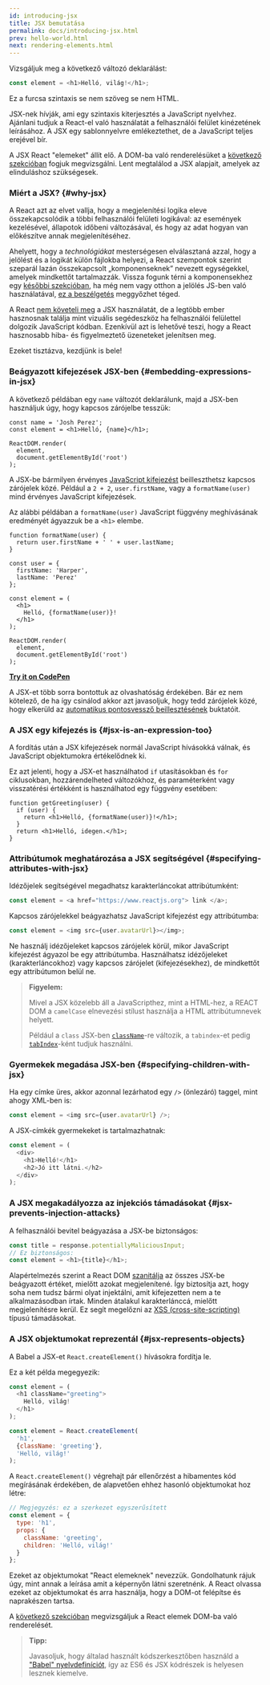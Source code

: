 ```yaml
---
id: introducing-jsx
title: JSX bemutatása
permalink: docs/introducing-jsx.html
prev: hello-world.html
next: rendering-elements.html
---
```


Vizsgáljuk meg a következő változó deklarálást:

```js
const element = <h1>Helló, világ!</h1>;
```

Ez a furcsa szintaxis se nem szöveg se nem HTML.

JSX-nek hívják, ami egy szintaxis kiterjesztés a JavaScript nyelvhez. Ajánlani tudjuk a React-el való használatát a felhasználói felület kinézetének leírásához. A JSX egy sablonnyelvre emlékeztethet, de a JavaScript teljes erejével bír.

A JSX React "elemeket" állít elő. A DOM-ba való renderelésüket a [következő szekcióban](/docs/rendering-elements.html) fogjuk megvizsgálni. Lent megtalálod a JSX alapjait, amelyek az elinduláshoz szükségesek.

### Miért a JSX? {#why-jsx}

A React azt az elvet vallja, hogy a megjelenítési logika eleve összekapcsolódik a többi felhasználói felületi logikával: az események kezelésével, állapotok időbeni változásával, és hogy az adat hogyan van előkészítve annak megjelenítéséhez.

Ahelyett, hogy a *technológiákat* mesterségesen elválasztaná azzal, hogy a jelölést és a logikát külön fájlokba helyezi, a React szempontok szerint szeparál lazán összekapcsolt „komponenseknek” nevezett egységekkel, amelyek mindkettőt tartalmazzák. Vissza fogunk térni a komponensekhez egy [későbbi szekcióban](/docs/components-and-props.html), ha még nem vagy otthon a jelölés JS-ben való használatával, [ez a beszélgetés](https://www.youtube.com/watch?v=x7cQ3mrcKaY) meggyőzhet téged.

A React [nem követeli meg](/docs/react-without-jsx.html) a JSX használatát, de a legtöbb ember hasznosnak találja mint vizuális segédeszköz ha felhasználói felülettel dolgozik JavaScript kódban. Ezenkívül azt is lehetővé teszi, hogy a React hasznosabb hiba- és figyelmeztető üzeneteket jelenítsen meg.

Ezeket tisztázva, kezdjünk is bele!

### Beágyazott kifejezések JSX-ben {#embedding-expressions-in-jsx}

A következő példában egy `name` változót deklarálunk, majd a JSX-ben használjuk úgy, hogy kapcsos zárójelbe tesszük:

```js{1,2}
const name = 'Josh Perez';
const element = <h1>Helló, {name}</h1>;

ReactDOM.render(
  element,
  document.getElementById('root')
);
```

A JSX-be bármilyen érvényes [JavaScript kifejezést](https://developer.mozilla.org/en-US/docs/Web/JavaScript/Guide/Expressions_and_Operators#Expressions) beilleszthetsz kapcsos zárójelek közé. Például a `2 + 2`, `user.firstName`, vagy a `formatName(user)` mind érvényes JavaScript kifejezések.

Az alábbi példában a `formatName(user)` JavaScript függvény meghívásának eredményét ágyazzuk be a `<h1>` elembe.

```js{12}
function formatName(user) {
  return user.firstName + ' ' + user.lastName;
}

const user = {
  firstName: 'Harper',
  lastName: 'Perez'
};

const element = (
  <h1>
    Helló, {formatName(user)}!
  </h1>
);

ReactDOM.render(
  element,
  document.getElementById('root')
);
```

**[Try it on CodePen](https://codepen.io/gaearon/pen/PGEjdG?editors=1010)**

A JSX-et több sorra bontottuk az olvashatóság érdekében. Bár ez nem kötelező, de ha így csinálod akkor azt javasoljuk, hogy tedd zárójelek közé, hogy elkerüld az [automatikus pontosvessző beillesztésének](https://stackoverflow.com/q/2846283) buktatóit.

### A JSX egy kifejezés is {#jsx-is-an-expression-too}

A fordítás után a JSX kifejezések normál JavaScript hívásokká válnak, és JavaScript objektumokra értékelődnek ki.

Ez azt jelenti, hogy a JSX-et használhatod `if` utasításokban és `for` ciklusokban, hozzárendelheted változókhoz, és paraméterként vagy visszatérési értékként is használhatod egy függvény esetében:

```js{3,5}
function getGreeting(user) {
  if (user) {
    return <h1>Helló, {formatName(user)}!</h1>;
  }
  return <h1>Helló, idegen.</h1>;
}
```

### Attribútumok meghatározása a JSX segítségével {#specifying-attributes-with-jsx}

Idézőjelek segítségével megadhatsz karakterláncokat attribútumként:

```js
const element = <a href="https://www.reactjs.org"> link </a>;
```

Kapcsos zárójelekkel beágyazhatsz JavaScript kifejezést egy attribútumba:

```js
const element = <img src={user.avatarUrl}></img>;
```

Ne használj idézőjeleket kapcsos zárójelek körül, mikor JavaScript kifejezést ágyazol be egy attribútumba. Használhatsz idézőjeleket (karakterláncokhoz) vagy kapcsos zárójelet (kifejezésekhez), de mindkettőt egy attribútumon belül ne.

>**Figyelem:**
>
>Mivel a JSX közelebb áll a JavaScripthez, mint a HTML-hez, a REACT DOM a `camelCase` elnevezési stílust használja a HTML attribútumnevek helyett.
>
>Például a `class` JSX-ben [`className`](https://developer.mozilla.org/en-US/docs/Web/API/Element/className)-re változik, a `tabindex`-et pedig [`tabIndex`](https://developer.mozilla.org/en-US/docs/Web/API/HTMLElement/tabIndex)-ként tudjuk használni.

### Gyermekek megadása JSX-ben {#specifying-children-with-jsx}

Ha egy címke üres, akkor azonnal lezárhatod egy `/>` (önlezáró) taggel, mint ahogy XML-ben is:

```js
const element = <img src={user.avatarUrl} />;
```

A JSX-címkék gyermekeket is tartalmazhatnak:

```js
const element = (
  <div>
    <h1>Helló!</h1>
    <h2>Jó itt látni.</h2>
  </div>
);
```

### A JSX megakadályozza az injekciós támadásokat {#jsx-prevents-injection-attacks}

A felhasználói bevitel beágyazása a JSX-be biztonságos:

```js
const title = response.potentiallyMaliciousInput;
// Ez biztonságos:
const element = <h1>{title}</h1>;
```

Alapértelmezés szerint a React DOM [szanitálja](https://stackoverflow.com/questions/7381974/which-characters-need-to-be-escaped-on-html) az összes JSX-be beágyazott értéket, mielőtt azokat megjelenítené. Így biztosítja azt, hogy soha nem tudsz bármi olyat injektálni, amit kifejezetten nem a te alkalmazásodban írtak. Minden átalakul karakterlánccá, mielőtt megjelenítésre kerül. Ez segít megelőzni az [XSS (cross-site-scripting)](https://en.wikipedia.org/wiki/Cross-site_scripting) típusú támadásokat.

### A JSX objektumokat reprezentál {#jsx-represents-objects}

A Babel a JSX-et `React.createElement()` hívásokra fordítja le.

Ez a két példa megegyezik:

```js
const element = (
  <h1 className="greeting">
    Helló, világ!
  </h1>
);
```

```js
const element = React.createElement(
  'h1',
  {className: 'greeting'},
  'Helló, világ!'
);
```

A `React.createElement()` végrehajt pár ellenőrzést a hibamentes kód megírásának érdekében, de alapvetően ehhez hasonló objektumokat hoz létre:

```js
// Megjegyzés: ez a szerkezet egyszerűsített
const element = {
  type: 'h1',
  props: {
    className: 'greeting',
    children: 'Helló, világ!'
  }
};
```

Ezeket az objektumokat "React elemeknek" nevezzük. Gondolhatunk rájuk úgy, mint annak a leírása amit a képernyőn látni szeretnénk. A React olvassa ezeket az objektumokat és arra használja, hogy a DOM-ot felépítse és naprakészen tartsa.

A [következő szekcióban](/docs/rendering-elements.html) megvizsgáljuk a React elemek DOM-ba való renderelését.

>**Tipp:**
>
>Javasoljuk, hogy általad használt kódszerkesztőben használd a ["Babel" nyelvdefiníciót](https://babeljs.io/docs/en/editors), így az ES6 és JSX kódrészek is helyesen lesznek kiemelve.
